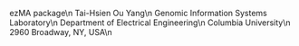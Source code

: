 ezMA package\n
Tai-Hsien Ou Yang\n
Genomic Information Systems Laboratory\n
Department of Electrical Engineering\n
Columbia University\n
2960 Broadway, NY, USA\n